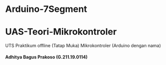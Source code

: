 # Arduino-7Segment
# UAS-Teori-Mikrokontroler
UTS Praktikum offline (Tatap Muka) Mikrokontroler (Arduino dengan nama)

#### Adhitya Bagus Prakoso    (G.211.19.0114)

